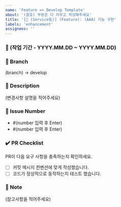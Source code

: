 ```yaml
---
name: 'Feature => Develop Template'
about: '(괄호) 부분은 다 지우고 작성해주세요'
title: '[🔀 (Service名)] (Feature): (AAA) 기능 구현'
labels: 'enhancement'
assignees: ''
---
```


### 📅 (작업 기간 - YYYY.MM.DD ~ YYYY.MM.DD)

### 🌵 Branch
(branch) → develop

### 📢 Description
(변경사항 설명을 적어주세요)

### 💬 Issue Number
- #(number 입력 후 Enter)
- #(number 입력 후 Enter)

### ✔️ PR Checklist
PR이 다음 요구 사항을 충족하는지 확인하세요.
- [ ] 커밋 메시지 컨벤션에 맞게 작성했습니다.
- [ ] 코드가 정상적으로 동작하는지 테스트 했습니다.

### 🔖 Note
(참고사항을 적어주세요)
